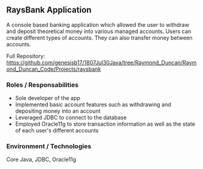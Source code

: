 ## RaysBank Application 
A console based banking application which allowed the user to withdraw and deposit theoretical money into various managed accounts. Users can create different types of accounts. They can also transfer money between accounts. 

Full Repository:
https://github.com/genesisb17/1807Jul30Java/tree/Raymond_Duncan/Raymond_Duncan_Code/Projects/raysbank

### Roles / Responsabilities
* Sole developer of the app
* Implemented basic account features such as withdrawing and depositing money into an account
* Leveraged JDBC to connect to the database
* Employed Oracle11g to store transaction information as well as the state of each user's different accounts

### Environment / Technologies
Core Java, JDBC, Oracle11g
